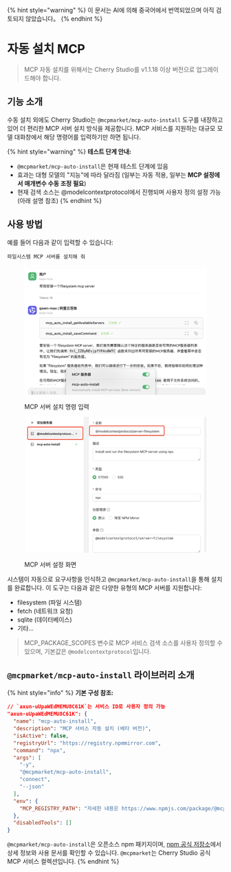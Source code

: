
{% hint style="warning" %}
이 문서는 AI에 의해 중국어에서 번역되었으며 아직 검토되지 않았습니다。
{% endhint %}

# 자동 설치 MCP

> MCP 자동 설치를 위해서는 Cherry Studio를 v1.1.18 이상 버전으로 업그레이드해야 합니다.

## 기능 소개

수동 설치 외에도 Cherry Studio는 `@mcpmarket/mcp-auto-install` 도구를 내장하고 있어 더 편리한 MCP 서버 설치 방식을 제공합니다. MCP 서비스를 지원하는 대규모 모델 대화창에서 해당 명령어를 입력하기만 하면 됩니다.

{% hint style="warning" %}
**테스트 단계 안내:**

* `@mcpmarket/mcp-auto-install`은 현재 테스트 단계에 있음
* 효과는 대형 모델의 "지능"에 따라 달라짐 (일부는 자동 적용, 일부는 **MCP 설정에서 매개변수 수동 조정 필요**)
* 현재 검색 소스는 @modelcontextprotocol에서 진행되며 사용자 정의 설정 가능 (아래 설명 참조)
{% endhint %}

## 사용 방법

예를 들어 다음과 같이 입력할 수 있습니다:

```
파일시스템 MCP 서버를 설치해 줘
```

<figure><img src="../../.gitbook/assets/mcp-auto-install_shot1.png" alt=""><figcaption><p>MCP 서버 설치 명령 입력</p></figcaption></figure>

<figure><img src="../../.gitbook/assets/mcp-auto-install_shot2.png" alt=""><figcaption><p>MCP 서버 설정 화면</p></figcaption></figure>

시스템이 자동으로 요구사항을 인식하고 `@mcpmarket/mcp-auto-install`을 통해 설치를 완료합니다. 이 도구는 다음과 같은 다양한 유형의 MCP 서버를 지원합니다:

* filesystem (파일 시스템)
* fetch (네트워크 요청)
* sqlite (데이터베이스)
* 기타...

> MCP_PACKAGE_SCOPES 변수로 MCP 서비스 검색 소스를 사용자 정의할 수 있으며, 기본값은 `@modelcontextprotocol`입니다.

## `@mcpmarket/mcp-auto-install` 라이브러리 소개

{% hint style="info" %}
**기본 구성 참조:**

```json
// `axun-uUpaWEdMEMU8C61K`는 서비스 ID로 사용자 정의 가능
"axun-uUpaWEdMEMU8C61K": {
  "name": "mcp-auto-install",
  "description": "MCP 서비스 자동 설치 (베타 버전)",
  "isActive": false,
  "registryUrl": "https://registry.npmmirror.com",
  "command": "npx",
  "args": [
    "-y",
    "@mcpmarket/mcp-auto-install",
    "connect",
    "--json"
  ],
  "env": {
    "MCP_REGISTRY_PATH": "자세한 내용은 https://www.npmjs.com/package/@mcpmarket/mcp-auto-install 참조"
  },
  "disabledTools": []
}
```

`@mcpmarket/mcp-auto-install`은 오픈소스 npm 패키지이며, [npm 공식 저장소](https://www.npmjs.com/package/@mcpmarket/mcp-auto-install)에서 상세 정보와 사용 문서를 확인할 수 있습니다. `@mcpmarket`는 Cherry Studio 공식 MCP 서비스 컬렉션입니다.
{% endhint %}